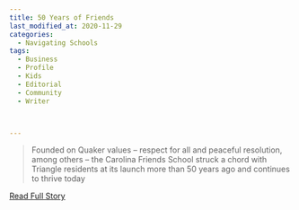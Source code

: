 ```yaml
---
title: 50 Years of Friends
last_modified_at: 2020-11-29
categories:
  - Navigating Schools
tags:
  - Business
  - Profile
  - Kids
  - Editorial 
  - Community
  - Writer



---
```


> Founded on Quaker values – respect for all and peaceful resolution, among others  – the Carolina Friends School struck a chord with Triangle residents at its launch more than 50 years ago and continues to thrive today

<a href="https://issuu.com/shannonmedia/docs/Durham Magazine_ns16-17_issuu/35" target="_blank">Read Full Story</a>
